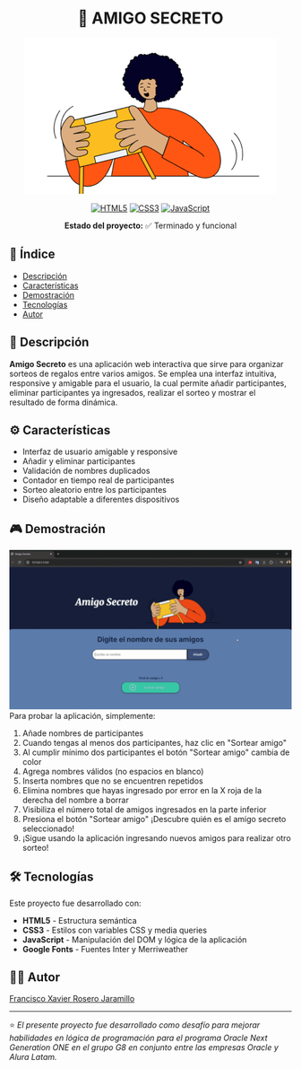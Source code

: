 <div align="center">

# 🎁 AMIGO SECRETO

![banner-amigo-secreto](https://github.com/francisco-roserojaramillo/amigo-secreto-web/blob/main/assets/amigo-secreto.png)

[![HTML5](https://img.shields.io/badge/HTML5-E34F26?style=for-the-badge&logo=html5&logoColor=white)](https://developer.mozilla.org/es/docs/Web/HTML)
[![CSS3](https://img.shields.io/badge/CSS3-1572B6?style=for-the-badge&logo=css3&logoColor=white)](https://developer.mozilla.org/es/docs/Web/CSS)
[![JavaScript](https://img.shields.io/badge/JavaScript-F7DF1E?style=for-the-badge&logo=javascript&logoColor=black)](https://developer.mozilla.org/es/docs/Web/JavaScript)


**Estado del proyecto:** ✅ Terminado y funcional

</div>

## 📑 Índice
- [Descripción](#descripción)
- [Características](#características)
- [Demostración](#demostración)
- [Tecnologías](#tecnologías)
- [Autor](#autor)

## 📝 Descripción
**Amigo Secreto** es una aplicación web interactiva que sirve para organizar sorteos de regalos entre varios amigos. Se emplea una interfaz intuitiva, responsive y amigable para el usuario, la cual permite añadir participantes, eliminar participantes ya ingresados, realizar el sorteo y mostrar el resultado de forma dinámica.

## ⚙️ Características
- Interfaz de usuario amigable y responsive
- Añadir y eliminar participantes
- Validación de nombres duplicados
- Contador en tiempo real de participantes
- Sorteo aleatorio entre los participantes
- Diseño adaptable a diferentes dispositivos

## 🎮 Demostración
![Demostración del uso de la aplicación web de Amigo Secreto](./img/demo.gif)
Para probar la aplicación, simplemente:
1. Añade nombres de participantes
2. Cuando tengas al menos dos participantes, haz clic en "Sortear amigo"
3. Al cumplir mínimo dos participantes el botón "Sortear amigo" cambia de color
4. Agrega nombres válidos (no espacios en blanco)
5. Inserta nombres que no se encuentren repetidos
6. Elimina nombres que hayas ingresado por error en la X roja de la derecha del nombre a borrar
7. Visibiliza el número total de amigos ingresados en la parte inferior
8. Presiona el botón "Sortear amigo" ¡Descubre quién es el amigo secreto seleccionado!
9. ¡Sigue usando la aplicación ingresando nuevos amigos para realizar otro sorteo!

## 🛠️ Tecnologías
Este proyecto fue desarrollado con:
- **HTML5** - Estructura semántica
- **CSS3** - Estilos con variables CSS y media queries
- **JavaScript** - Manipulación del DOM y lógica de la aplicación
- **Google Fonts** - Fuentes Inter y Merriweather

## 👨‍💻 Autor
[Francisco Xavier Rosero Jaramillo]([https://github.com/tu-usuario](https://github.com/francisco-roserojaramillo))

---

⭐ *El presente proyecto fue desarrollado como desafío para mejorar habilidades en lógica de programación para el programa Oracle Next Generation ONE en el grupo G8 en conjunto entre las empresas Oracle y Alura Latam.*
